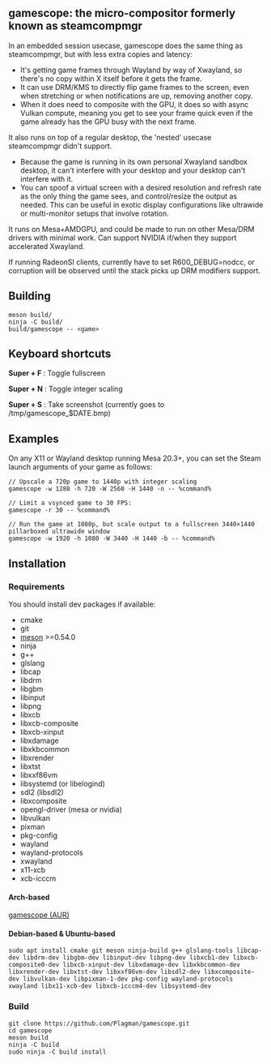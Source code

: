 ## gamescope: the micro-compositor formerly known as steamcompmgr

In an embedded session usecase, gamescope does the same thing as steamcompmgr, but with less extra copies and latency:

 - It's getting game frames through Wayland by way of Xwayland, so there's no copy within X itself before it gets the frame.
 - It can use DRM/KMS to directly flip game frames to the screen, even when stretching or when notifications are up, removing another copy.
 - When it does need to composite with the GPU, it does so with async Vulkan compute, meaning you get to see your frame quick even if the game already has the GPU busy with the next frame.

It also runs on top of a regular desktop, the 'nested' usecase steamcompmgr didn't support.

 - Because the game is running in its own personal Xwayland sandbox desktop, it can't interfere with your desktop and your desktop can't interfere with it. 
 - You can spoof a virtual screen with a desired resolution and refresh rate as the only thing the game sees, and control/resize the output as needed. This can be useful in exotic display configurations like ultrawide or multi-monitor setups that involve rotation.

It runs on Mesa+AMDGPU, and could be made to run on other Mesa/DRM drivers with minimal work. Can support NVIDIA if/when they support accelerated Xwayland.

If running RadeonSI clients, currently have to set R600_DEBUG=nodcc, or corruption will be observed until the stack picks up DRM modifiers support.

## Building

```
meson build/
ninja -C build/
build/gamescope -- <game>
```

## Keyboard shortcuts

**Super + F** : Toggle fullscreen

**Super + N** : Toggle integer scaling

**Super + S** : Take screenshot (currently goes to /tmp/gamescope_$DATE.bmp)

## Examples

On any X11 or Wayland desktop running Mesa 20.3+, you can set the Steam launch arguments of your game as follows:

```
// Upscale a 720p game to 1440p with integer scaling
gamescope -w 1280 -h 720 -W 2560 -H 1440 -n -- %command%
```

```
// Limit a vsynced game to 30 FPS:
gamescope -r 30 -- %command%
```

```
// Run the game at 1080p, but scale output to a fullscreen 3440×1440 pillarboxed ultrawide window
gamescope -w 1920 -h 1080 -W 3440 -H 1440 -b -- %command%
```

## Installation

### Requirements
You should install dev packages if available:
- cmake
- git
- [meson](https://pypi.org/project/meson/) >=0.54.0
- ninja
- g++
- glslang
- libcap
- libdrm
- libgbm
- libinput
- libpng
- libxcb
- libxcb-composite
- libxcb-xinput
- libxdamage
- libxkbcommon
- libxrender
- libxtst
- libxxf86vm
- libsystemd (or libelogind)
- sdl2 (libsdl2)
- libxcomposite
- opengl-driver (mesa or nvidia)
- libvulkan
- pixman
- pkg-config
- wayland
- wayland-protocols
- xwayland
- x11-xcb
- xcb-icccm

#### Arch-based
[gamescope (AUR)](https://aur.archlinux.org/packages/gamescope/)

#### Debian-based & Ubuntu-based
```
sudo apt install cmake git meson ninja-build g++ glslang-tools libcap-dev libdrm-dev libgbm-dev libinput-dev libpng-dev libxcb1-dev libxcb-composite0-dev libxcb-xinput-dev libxdamage-dev libxkbcommon-dev libxrender-dev libxtst-dev libxxf86vm-dev libsdl2-dev libxcomposite-dev libvulkan-dev libpixman-1-dev pkg-config wayland-protocols xwayland libx11-xcb-dev libxcb-icccm4-dev libsystemd-dev
```

### Build
```
git clone https://github.com/Plagman/gamescope.git
cd gamescope
meson build
ninja -C build
sudo ninja -C build install
```
